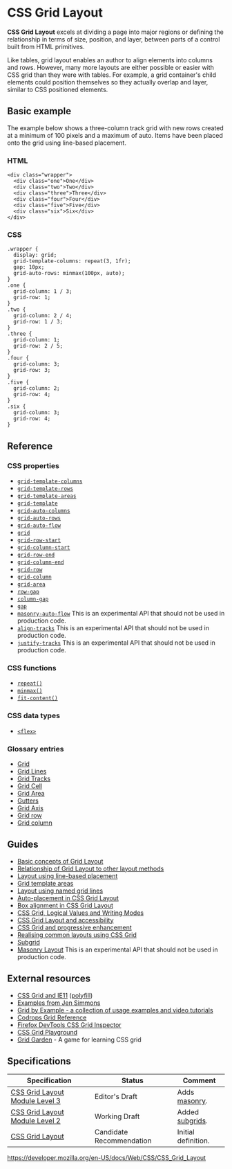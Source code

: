 # CSS Grid Layout

**CSS Grid Layout** excels at dividing a page into major regions or defining the relationship in terms of size, position, and layer, between parts of a control built from HTML primitives.

Like tables, grid layout enables an author to align elements into columns and rows. However, many more layouts are either possible or easier with CSS grid than they were with tables. For example, a grid container's child elements could position themselves so they actually overlap and layer, similar to CSS positioned elements.

## Basic example

The example below shows a three-column track grid with new rows created at a minimum of 100 pixels and a maximum of auto. Items have been placed onto the grid using line-based placement.

### HTML

    <div class="wrapper">
      <div class="one">One</div>
      <div class="two">Two</div>
      <div class="three">Three</div>
      <div class="four">Four</div>
      <div class="five">Five</div>
      <div class="six">Six</div>
    </div>

### CSS

    .wrapper {
      display: grid;
      grid-template-columns: repeat(3, 1fr);
      gap: 10px;
      grid-auto-rows: minmax(100px, auto);
    }
    .one {
      grid-column: 1 / 3;
      grid-row: 1;
    }
    .two {
      grid-column: 2 / 4;
      grid-row: 1 / 3;
    }
    .three {
      grid-column: 1;
      grid-row: 2 / 5;
    }
    .four {
      grid-column: 3;
      grid-row: 3;
    }
    .five {
      grid-column: 2;
      grid-row: 4;
    }
    .six {
      grid-column: 3;
      grid-row: 4;
    }

## Reference

### CSS properties

- [`grid-template-columns`](grid-template-columns)
- [`grid-template-rows`](grid-template-rows)
- [`grid-template-areas`](grid-template-areas)
- [`grid-template`](grid-template)
- [`grid-auto-columns`](grid-auto-columns)
- [`grid-auto-rows`](grid-auto-rows)
- [`grid-auto-flow`](grid-auto-flow)
- [`grid`](grid)
- [`grid-row-start`](grid-row-start)
- [`grid-column-start`](grid-column-start)
- [`grid-row-end`](grid-row-end)
- [`grid-column-end`](grid-column-end)
- [`grid-row`](grid-row)
- [`grid-column`](grid-column)
- [`grid-area`](grid-area)
- [`row-gap`](row-gap)
- [`column-gap`](column-gap)
- [`gap`](gap)
- [`masonry-auto-flow`](masonry-auto-flow)<span class="icon experimental" viewbox="0 0 100 100" xmlns="http://www.w3.org/2000/svg" role="img"> This is an experimental API that should not be used in production code. </span>
- [`align-tracks`](align-tracks)<span class="icon experimental" viewbox="0 0 100 100" xmlns="http://www.w3.org/2000/svg" role="img"> This is an experimental API that should not be used in production code. </span>
- [`justify-tracks`](justify-tracks)<span class="icon experimental" viewbox="0 0 100 100" xmlns="http://www.w3.org/2000/svg" role="img"> This is an experimental API that should not be used in production code. </span>

### CSS functions

- [`repeat()`](<repeat()>)
- [`minmax()`](<minmax()>)
- [`fit-content()`](<fit-content()>)

### CSS data types

- [`<flex>`](flex_value)

### Glossary entries

- [Grid](https://developer.mozilla.org/en-US/docs/Glossary/Grid)
- [Grid Lines](https://developer.mozilla.org/en-US/docs/Glossary/Grid_Lines)
- [Grid Tracks](https://developer.mozilla.org/en-US/docs/Glossary/Grid_Tracks)
- [Grid Cell](https://developer.mozilla.org/en-US/docs/Glossary/Grid_Cell)
- [Grid Area](https://developer.mozilla.org/en-US/docs/Glossary/Grid_Areas)
- [Gutters](https://developer.mozilla.org/en-US/docs/Glossary/Gutters)
- [Grid Axis](https://developer.mozilla.org/en-US/docs/Glossary/Grid_Axis)
- [Grid row](https://developer.mozilla.org/en-US/docs/Glossary/Grid_Rows)
- [Grid column](https://developer.mozilla.org/en-US/docs/Glossary/Grid_Column)

## Guides

- [Basic concepts of Grid Layout](css_grid_layout/basic_concepts_of_grid_layout)
- [Relationship of Grid Layout to other layout methods](css_grid_layout/relationship_of_grid_layout)
- [Layout using line-based placement](css_grid_layout/line-based_placement_with_css_grid)
- [Grid template areas](css_grid_layout/grid_template_areas)
- [Layout using named grid lines](css_grid_layout/layout_using_named_grid_lines)
- [Auto-placement in CSS Grid Layout](css_grid_layout/auto-placement_in_css_grid_layout)
- [Box alignment in CSS Grid Layout](css_grid_layout/box_alignment_in_css_grid_layout)
- [CSS Grid, Logical Values and Writing Modes](css_grid_layout/css_grid_logical_values_and_writing_modes)
- [CSS Grid Layout and accessibility](css_grid_layout/css_grid_layout_and_accessibility)
- [CSS Grid and progressive enhancement](css_grid_layout/css_grid_and_progressive_enhancement)
- [Realising common layouts using CSS Grid](css_grid_layout/realizing_common_layouts_using_css_grid_layout)
- [Subgrid](css_grid_layout/subgrid)
- [Masonry Layout](css_grid_layout/masonry_layout)<span class="icon experimental" viewbox="0 0 100 100" xmlns="http://www.w3.org/2000/svg" role="img"> This is an experimental API that should not be used in production code. </span>

## External resources

- [CSS Grid and IE11](https://tomrothe.de/posts/css_grid_and_ie11.html) ([polyfill](https://github.com/motine/css_grid_annotator))
- [Examples from Jen Simmons](https://labs.jensimmons.com/)
- [Grid by Example - a collection of usage examples and video tutorials](https://gridbyexample.com/)
- [Codrops Grid Reference](https://tympanus.net/codrops/css_reference/grid/)
- [Firefox DevTools CSS Grid Inspector](https://developer.mozilla.org/en-US/docs/Tools/Page_Inspector/How_to/Examine_grid_layouts)
- [CSS Grid Playground](https://mozilladevelopers.github.io/playground/)
- [Grid Garden](https://cssgridgarden.com) - A game for learning CSS grid

## Specifications

<table><thead><tr class="header"><th>Specification</th><th>Status</th><th>Comment</th></tr></thead><tbody><tr class="odd"><td><a href="https://drafts.csswg.org/css-grid-3/">CSS Grid Layout Module Level 3</a></td><td><span class="spec-ed">Editor's Draft</span></td><td>Adds <a href="css_grid_layout/masonry_layout">masonry</a>.</td></tr><tr class="even"><td><a href="https://drafts.csswg.org/css-grid-2/">CSS Grid Layout Module Level 2</a></td><td><span class="spec-wd">Working Draft</span></td><td>Added <a href="css_grid_layout/basic_concepts_of_grid_layout#subgrid">subgrids</a>.</td></tr><tr class="odd"><td><a href="https://drafts.csswg.org/css-grid/">CSS Grid Layout</a></td><td><span class="spec-cr">Candidate Recommendation</span></td><td>Initial definition.</td></tr></tbody></table>

<a href="https://developer.mozilla.org/en-US/docs/Web/CSS/CSS_Grid_Layout" class="_attribution-link">https://developer.mozilla.org/en-US/docs/Web/CSS/CSS_Grid_Layout</a>
